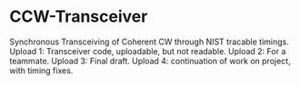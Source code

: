# CCW-Transceiver
Synchronous Transceiving of Coherent CW through NIST tracable timings.
Upload 1: Transceiver code, uploadable, but not readable.
Upload 2: For a teammate.
Upload 3: Final draft.
Upload 4: continuation of work on project, with timing fixes.
